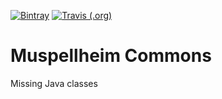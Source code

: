 [![Bintray](https://img.shields.io/bintray/v/falkoschumann/maven/java-muspellheim-commons)](https://bintray.com/falkoschumann/maven)
[![Travis (.org)](https://img.shields.io/travis/falkoschumann/java-muspellheim-commons)](https://travis-ci.org/falkoschumann/java-muspellheim-commons)

# Muspellheim Commons

Missing Java classes
